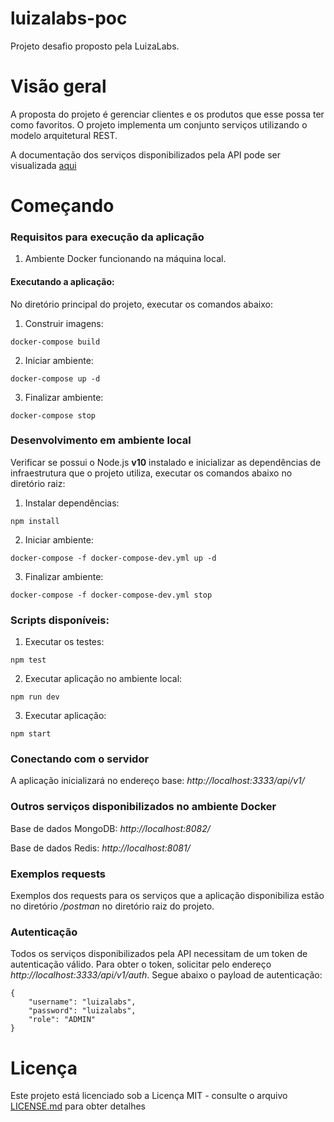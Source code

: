 # luizalabs-poc
Projeto desafio proposto pela LuizaLabs.

# Visão geral

A proposta do projeto é gerenciar clientes e os produtos que esse possa ter como favoritos. O projeto implementa um conjunto serviços utilizando o
modelo arquitetural REST.

A documentação dos serviços disponibilizados pela API pode ser visualizada [aqui](https://github.com/leandroandrade/luizalabs-poc/tree/main/swagger/)

# Começando

### Requisitos para execução da aplicação

1. Ambiente Docker funcionando na máquina local.

#### Executando a aplicação:

No diretório principal do projeto, executar os comandos abaixo:

1. Construir imagens:
```
docker-compose build
```

2. Iniciar ambiente:
```
docker-compose up -d
```

3. Finalizar ambiente:
```
docker-compose stop
```

### Desenvolvimento em ambiente local

Verificar se possui o Node.js **v10** instalado e inicializar as dependências de infraestrutura que o projeto utiliza, executar os comandos abaixo no diretório raiz:

1. Instalar dependências:
```
npm install
```

2. Iniciar ambiente:
```
docker-compose -f docker-compose-dev.yml up -d
```

3. Finalizar ambiente:
```
docker-compose -f docker-compose-dev.yml stop
```

### Scripts disponíveis:

1. Executar os testes:
```
npm test
```

2. Executar aplicação no ambiente local:
```
npm run dev
```

3. Executar aplicação:
```
npm start
```

### Conectando com o servidor

A aplicação inicializará no endereço base: _http://localhost:3333/api/v1/_

### Outros serviços disponibilizados no ambiente Docker

Base de dados MongoDB: _http://localhost:8082/_

Base de dados Redis: _http://localhost:8081/_

### Exemplos requests

Exemplos dos requests para os serviços que a aplicação disponibiliza estão no diretório _/postman_ no diretório raiz do projeto.

### Autenticação

Todos os serviços disponibilizados pela API necessitam de um token de autenticação válido. Para obter o token, solicitar pelo endereço _http://localhost:3333/api/v1/auth_. Segue abaixo o payload
de autenticação:

```
{
    "username": "luizalabs",
    "password": "luizalabs",
    "role": "ADMIN"
}
```

# Licença

Este projeto está licenciado sob a Licença MIT - consulte o arquivo [LICENSE.md](https://github.com/steniowagner/bon-appetit-app/blob/master/LICENSE) para obter detalhes
